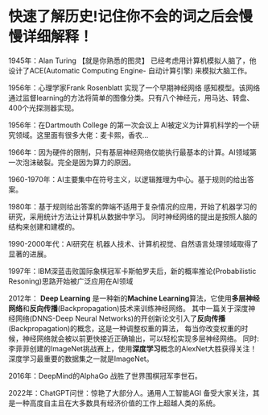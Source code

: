 
# 快速了解历史!记住你不会的词之后会慢慢详细解释！

1945年：Alan Turing 【就是你熟悉的图灵】 已经考虑用计算机模拟人脑了，他设计了ACE(Automatic Computing Engine- 自动计算引擎) 来模拟大脑工作。

1956年：心理学家Frank Rosenblatt 实现了一个早期神经网络 感知模型。该网络通过监督learning的方法将简单的图像分类。只有八个神经元，用马达、转盘、400个光探测器实现。

1956年：在Dartmouth College 的第一次会议上 AI被定义为计算机科学的一个研究领域。这里面有很多大佬：麦卡熙，香农...

1966年：因为硬件的限制，只有基层神经网络仅能执行最基本的计算。AI领域第一次泡沫破裂。完全是因为算力的原因。

1960-1970年：AI主要集中在符号主义，以逻辑推理为中心。基于规则的给出答案。

1980年：基于规则给出答案的弊端不适用于复杂情况的应用，开始了机器学习的研究，采用统计方法让计算机从数据中学习。 同时神经网络的提出是按照人脑的结构来创建和建模的。

1990-2000年代：AI研究在 机器人技术、计算机视觉、自然语言处理领域取得了显著的进展。

1997年：IBM深蓝击败国际象棋冠军卡斯帕罗夫后，新的概率推论(Probabilistic Resoning)思路开始被广泛应用在AI领域

2012年： **Deep Learning** 是一种新的**Machine Learning**算法，它使用**多层神经网络**和**反向传播**(Backpropagation)技术来训练神经网络。
其中一篇关于深度神经网络(DNNS-Deep Neural Networks)的开创新论文引入了**反向传播**(Backpropagation)的概念，这是一种调整权重的算法，
每当你改变权重的时候，神经网络就会被以前更快接近正确输出，可以轻松实现多层神经网络。
同时: 李菲菲创建的ImageNet挑战赛上，使用**深度学习**概念的AlexNet大胜获得关注！深度学习最重要的数据集之一就是ImageNet。

2016年：DeepMind的AlphaGo 战胜了世界围棋冠军李世石。

2022年：ChatGPT问世：惊艳了大部分人。通用人工智能AGI 备受大家关注，其是一种高度自主且在大多数具有经济价值的工作上超越人类的系统。


